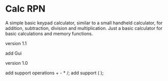 Calc RPN
======
A simple basic keypad calculator, similar to a small handheld calculator, for addition, subtraction, division and multiplication. Just a basic calculator for basic calculations and memory functions.

version 1.1

add Gui

version 1.0

  add support operations + - * /;
  add support ( );
  



